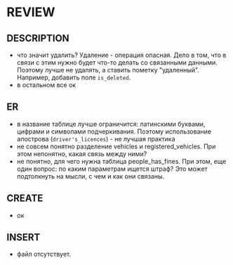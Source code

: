 REVIEW
======

DESCRIPTION
-----------
- что значит удалить? Удаление - операция опасная. Дело в том, что в связи с этим нужно будет что-то делать со связанными данными. Поэтому лучше не удалять, а ставить пометку "удаленный". Например, добавить поле `is_deleted`.
- в остальном все ок

ER
--
- в название таблице лучше ограничится: латинскими буквами, цифрами и символами подчеркивания. Поэтому использование апострова (`driver's_licences`) - не лучшая практика
- не совсем понятно разделение vehicles и registered_vehicles. При этом непонятно, какая связь между ними?
- не понятно, для чего нужна таблица people_has_fines. При этом, еще один вопрос: по каким параметрам ищется штраф? Это может подтолкнуть на мысли, с чем и как они связаны.

CREATE
------
- ок

INSERT
------
- файл отсутствует.